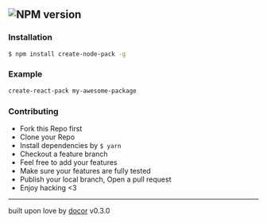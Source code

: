 ##  ![NPM version](https://img.shields.io/npm/v/create-node-pack.svg?style=flat)


### Installation
```bash
$ npm install create-node-pack -g
```

### Example
```bash
create-react-pack my-awesome-package
```

### Contributing
- Fork this Repo first
- Clone your Repo
- Install dependencies by `$ yarn`
- Checkout a feature branch
- Feel free to add your features
- Make sure your features are fully tested
- Publish your local branch, Open a pull request
- Enjoy hacking <3

---
built upon love by [docor](git+https://github.com/turingou/docor.git) v0.3.0
